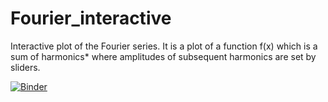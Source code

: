 # Fourier_interactive
Interactive plot of the Fourier series. It is a plot of a function f(x) which is a sum of harmonics* where amplitudes of subsequent harmonics are set by sliders.


[![Binder](https://mybinder.org/badge_logo.svg)](https://mybinder.org/v2/gh/Harshbendale/Fourier_interactive/master?filepath=testFourier.ipynb)

